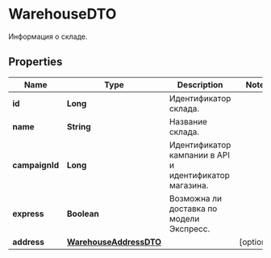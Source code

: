 

# WarehouseDTO

Информация о складе.

## Properties

| Name | Type | Description | Notes |
|------------ | ------------- | ------------- | -------------|
|**id** | **Long** | Идентификатор склада. |  |
|**name** | **String** | Название склада. |  |
|**campaignId** | **Long** | Идентификатор кампании в API и идентификатор магазина. |  |
|**express** | **Boolean** | Возможна ли доставка по модели Экспресс. |  |
|**address** | [**WarehouseAddressDTO**](WarehouseAddressDTO.md) |  |  [optional] |



